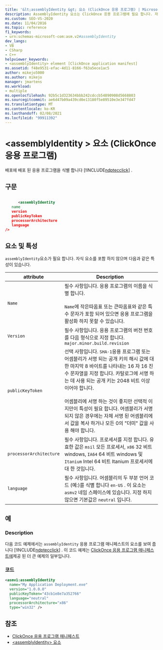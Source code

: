 ```yaml
---
title: '&lt;assemblyIdentity &gt; 요소 (ClickOnce 응용 프로그램) | Microsoft Docs'
description: AssemblyIdentity 요소는 ClickOnce 응용 프로그램에 필요 합니다. 자식 요소를 포함 하지 않으며이 문서에서 설명 하는 특성을 포함 합니다.
ms.custom: SEO-VS-2020
ms.date: 11/04/2016
ms.topic: reference
f1_keywords:
- urn:schemas-microsoft-com:asm.v2#assemblyIdentity
dev_langs:
- VB
- CSharp
- C++
helpviewer_keywords:
- <assemblyIdentity> element [ClickOnce application manifest]
ms.assetid: f48e9531-efac-4d11-8166-f63a5ece1ac5
author: mikejo5000
ms.author: mikejo
manager: jmartens
ms.workload:
- multiple
ms.openlocfilehash: 92b5c1d323634bbb242cdccb54890908d5668803
ms.sourcegitcommit: ae6d47b09a439cd0e13180f5e89510e3e347fd47
ms.translationtype: MT
ms.contentlocale: ko-KR
ms.lasthandoff: 02/08/2021
ms.locfileid: "99911392"
---
```

# <a name="ltassemblyidentitygt-element-clickonce-application"></a>&lt;assemblyIdentity &gt; 요소 (ClickOnce 응용 프로그램)
배포에 배포 된 응용 프로그램을 식별 합니다 [!INCLUDE[ndptecclick](../deployment/includes/ndptecclick_md.md)] .

## <a name="syntax"></a>구문

```xml

      <assemblyIdentity
   name
   version
   publicKeyToken
   processorArchitecture
   language
/>
```

## <a name="elements-and-attributes"></a>요소 및 특성
 `assemblyIdentity`요소가 필요 합니다. 자식 요소를 포함 하지 않으며 다음과 같은 특성이 있습니다.

|attribute|Description|
|---------------|-----------------|
|`Name`|필수 사항입니다. 응용 프로그램의 이름을 식별 합니다.<br /><br /> `Name`에 작은따옴표 또는 큰따옴표와 같은 특수 문자가 포함 되어 있으면 응용 프로그램을 활성화 하지 못할 수 있습니다.|
|`Version`|필수 사항입니다. 응용 프로그램의 버전 번호를 다음 형식으로 지정 합니다. `major.minor.build.revision`|
|`publicKeyToken`|선택 사항입니다. `SHA-1`응용 프로그램 또는 어셈블리가 서명 되는 공개 키의 해시 값에 대 한 마지막 8 바이트를 나타내는 16 자 16 진수 문자열을 지정 합니다. 카탈로그에 서명 하는 데 사용 되는 공개 키는 2048 비트 이상 이어야 합니다.<br /><br /> 어셈블리에 서명 하는 것이 좋지만 선택적 이지만이 특성이 필요 합니다. 어셈블리가 서명 되지 않은 경우에는 자체 서명 된 어셈블리에서 값을 복사 하거나 모든 0의 "더미" 값을 사용 해야 합니다.|
|`processorArchitecture`|필수 사항입니다. 프로세서를 지정 합니다. 유효한 값은 `msil` 모든 프로세서, `x86` 32 비트 windows, `IA64` 64 비트 windows 및 `Itanium` Intel 64 비트 Itanium 프로세서에 대 한 것입니다.|
|`language`|필수 사항입니다. 어셈블리의 두 부분 언어 코드 (예:)를 식별 합니다 `en-US` . 이 요소는 `asmv2` 네임 스페이스에 있습니다. 지정 하지 않으면 기본값은 `neutral` 입니다.|

## <a name="examples"></a>예

### <a name="description"></a>Description
 다음 코드 예제에서는 `assemblyIdentity` 응용 프로그램 매니페스트의 요소를 보여 줍니다 [!INCLUDE[ndptecclick](../deployment/includes/ndptecclick_md.md)] . 이 코드 예제는 [ClickOnce 응용 프로그램 매니페스트에](../deployment/clickonce-application-manifest.md)제공 된 더 큰 예제의 일부입니다.

### <a name="code"></a>코드

```xml
<asmv1:assemblyIdentity
  name="My Application Deployment.exe"
  version="1.0.0.0"
  publicKeyToken="43cb1e8e7a352766"
  language="neutral"
  processorArchitecture="x86"
  type="win32" />
```

## <a name="see-also"></a>참조
- [ClickOnce 응용 프로그램 매니페스트](../deployment/clickonce-application-manifest.md)
- [\<assemblyIdentity> 요소](../deployment/assemblyidentity-element-clickonce-deployment.md)